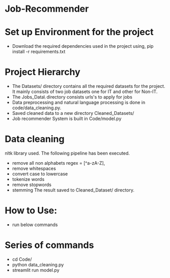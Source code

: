 # Job-Recommender

# Set up Environment for the project

- Download the required dependencies used in the project using, pip install -r requirements.txt

# Project Hierarchy
- The  Datasets/ directory contains all the required datasets for the project. It mainly consists of two job datasets one for IT and other for   Non-IT. 
- The Jobs_Data\ directory consists urls's to apply for jobs
- Data preprocessing and natural language processing is done in code/data_cleaning.py.
- Saved cleaned data to a new directory Cleaned_Datasets/ 
- Job recommender System is built in Code/model.py

# Data cleaning
nltk library used. The following pipeline has been executed.
- remove all non alphabets regex = [^a-zA-Z], 
- remove whitespaces
- convert case to lowercase 
- tokenize words
- remove stopwords
- stemming
The result saved to Cleaned_Dataset/ directory.

# How to Use:
- run below commands

# Series of commands
- cd Code/
- python data_cleaning.py
- streamlit run model.py 